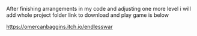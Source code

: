 After finishing arrangements in my code and adjusting one more level i will add whole project folder
link to download and play game is below

https://omercanbaggins.itch.io/endlesswar
